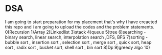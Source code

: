 # DSA
I am going to start preparation for my placement that's why i have creaeted this repo and i am going to upload the codes and the problem statements.
0)Recursion
1)Array
2)Linkedlist
3)stack
4)queue
5)tree
6)searching - binary search, linear search, interpolation search ,DFS, BFS
7)sorting - bubble sort , insertion sort , selection sort , merge sort , quick sort, heap sort , radix sort , bucket sort, shell sort , bin sort
8)Dp
9)greedy algo 
10)
